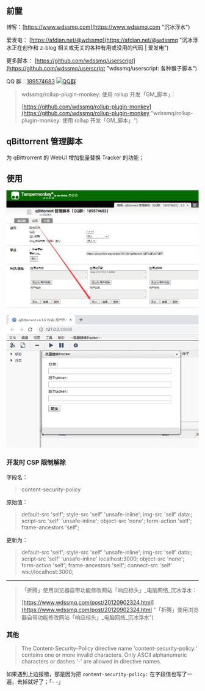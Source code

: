 ## 前置

博客：[https://www.wdssmq.com](https://www.wdssmq.com "沉冰浮水")

爱发电： [https://afdian.net/@wdssmq](https://afdian.net/@wdssmq "沉冰浮水正在创作和 z-blog 相关或无关的各种有用或没用的代码 | 爱发电")

更多脚本： [https://github.com/wdssmq/userscript](https://github.com/wdssmq/userscript "wdssmq/userscript: 各种猴子脚本")

QQ 群：[189574683](//jq.qq.com/?_wv=1027&k=jijevXi0 "我的咸鱼心") [![QQ群](https://pub.idqqimg.com/wpa/images/group.png "QQ群")](//jq.qq.com/?_wv=1027&k=jijevXi0 "我的咸鱼心")

> wdssmq/rollup-plugin-monkey: 使用 rollup 开发「GM\_脚本」：
>
> [https://github.com/wdssmq/rollup-plugin-monkey](https://github.com/wdssmq/rollup-plugin-monkey "wdssmq/rollup-plugin-monkey: 使用 rollup 开发「GM\_脚本」")


## qBittorrent 管理脚本

为 qBittrorrent 的 WebUI 增加批量替换 Tracker 的功能；

## 使用

![001.png](doc/001.png "001.png")

![002.png](doc/002.png "002.png")


### 开发时 CSP 限制解除

字段名：

> content-security-policy

原始值：

> default-src 'self'; style-src 'self' 'unsafe-inline'; img-src 'self' data:; script-src 'self' 'unsafe-inline'; object-src 'none'; form-action 'self'; frame-ancestors 'self';

更新为：

> default-src 'self'; style-src 'self' 'unsafe-inline'; img-src 'self' data:; script-src 'self' 'unsafe-inline' localhost:3000; object-src 'none'; form-action 'self'; frame-ancestors 'self'; connect-src 'self' ws://localhost:3000;

----

> 「折腾」使用浏览器自带功能修改网站「响应标头」\_电脑网络\_沉冰浮水：
>
> [https://www.wdssmq.com/post/20120902324.html](https://www.wdssmq.com/post/20120902324.html "「折腾」使用浏览器自带功能修改网站「响应标头」\_电脑网络\_沉冰浮水")

### 其他

> The Content-Security-Policy directive name 'content-security-policy:' contains one or more invalid characters. Only ASCII alphanumeric characters or dashes '-' are allowed in directive names.

如果遇到上边报错，那是因为把 `content-security-policy:` 在字段值也写了一遍，去掉就好了；「- -」
